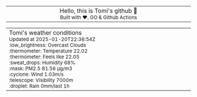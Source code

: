 
<div align="center">
<table>
<tbody>
<td align="center">
<img width="2000" height="0"><br>
Hello, this is Tomi's github 👋<br>
<sup>Built with ❤️, GO & Github Actions</sup><br>
<img width="2000" height="0">
</td>
</tbody>
</table>
</div>
<table>
<tbody>
<td align="left">
<img width="2000" height="0"><br>
Tomi's weather conditions<br>
<sup>Updated at 2025-01-20T22:36:54Z</sup><br>
<sup>:low_brightness: Overcast Clouds</sup><br>
<sup>:thermometer: Temperature 22.02 </sup><br>
<sup>:thermometer: Feels like 22.05</sup><br>
<sup>:sweat_drops: Humidity 68%</sup><br>
<sup>:mask: PM2.5 81.56 μg/m3</sup><br>
<sup>:cyclone: Wind 1.03m/s </sup><br>
<sup>:telescope: Visibility 7000m </sup><br>
<sup>:droplet: Rain 0mm/last 1h </sup><br>
<img width="2000" height="0">
</td>
<td align="left">
<img width="2000" height="0"><br>
<br>
<img width="2000" height="0">
</td>
</tbody>
</table>
</div>
    